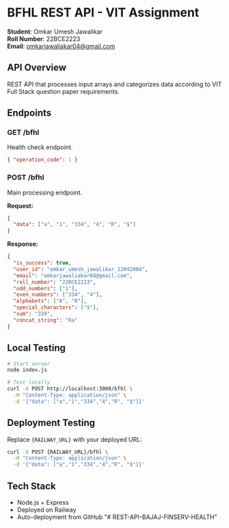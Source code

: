 # BFHL REST API - VIT Assignment

**Student**: Omkar Umesh Jawalikar  
**Roll Number**: 22BCE2223  
**Email**: omkarjawaliakar04@gmail.com

## API Overview

REST API that processes input arrays and categorizes data according to VIT Full Stack question paper requirements.

## Endpoints

### GET /bfhl

Health check endpoint.

```json
{ "operation_code": 1 }
```

### POST /bfhl

Main processing endpoint.

**Request:**

```json
{
  "data": ["a", "1", "334", "4", "R", "$"]
}
```

**Response:**

```json
{
  "is_success": true,
  "user_id": "omkar_umesh_jawalikar_12042004",
  "email": "omkarjawaliakar04@gmail.com",
  "roll_number": "22BCE2223",
  "odd_numbers": ["1"],
  "even_numbers": ["334", "4"],
  "alphabets": ["A", "R"],
  "special_characters": ["$"],
  "sum": "339",
  "concat_string": "Ra"
}
```

## Local Testing

```bash
# Start server
node index.js

# Test locally
curl -X POST http://localhost:3000/bfhl \
  -H "Content-Type: application/json" \
  -d '{"data": ["a","1","334","4","R", "$"]}'
```

## Deployment Testing

Replace `{RAILWAY_URL}` with your deployed URL:

```bash
curl -X POST {RAILWAY_URL}/bfhl \
  -H "Content-Type: application/json" \
  -d '{"data": ["a","1","334","4","R", "$"]}'
```

## Tech Stack

- Node.js + Express
- Deployed on Railway
- Auto-deployment from GitHub
"# REST-API-BAJAJ-FINSERV-HEALTH" 
